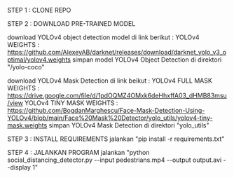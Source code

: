 STEP 1 : CLONE REPO

STEP 2 : DOWNLOAD PRE-TRAINED MODEL

  download YOLOv4 object detection model di link berikut :
    YOLOv4 WEIGHTS : https://github.com/AlexeyAB/darknet/releases/download/darknet_yolo_v3_optimal/yolov4.weights
    simpan model YOLOv4 Object Detection di direktori "/yolo-coco"

  download YOLOv4 Mask Detection di link beikut :
    YOLOv4 FULL MASK WEIGHTS : https://drive.google.com/file/d/1pdOQMZ4OMxk6deHhxffA03_dHMB83msu/view
    YOLOv4 TINY MASK WEIGHTS : https://github.com/BogdanMarghescu/Face-Mask-Detection-Using-YOLOv4/blob/main/Face%20Mask%20Detector/yolo_utils/yolov4-tiny-mask.weights
    simpan YOLOv4 Mask Detection di direktori "yolo_utils"

STEP 3 : INSTALL REQUIREMENTS
  jalankan "pip install -r requirements.txt"
  
STEP 4 : JALANKAN PROGRAM
  jalankan "python social_distancing_detector.py --input pedestrians.mp4 --output output.avi --display 1"
